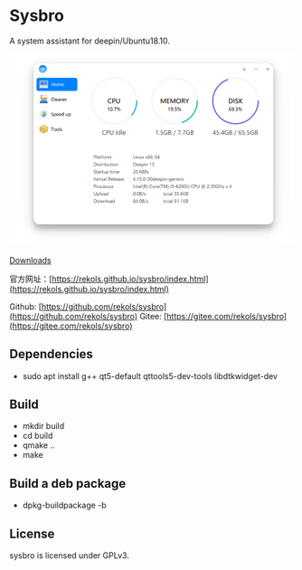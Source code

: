 # Sysbro

A system assistant for deepin/Ubuntu18.10.

![](screenshots/20191114185557.png)

[Downloads](https://github.com/rekols/sysbro/releases)

官方网址：[https://rekols.github.io/sysbro/index.html](https://rekols.github.io/sysbro/index.html)

Github: [https://github.com/rekols/sysbro](https://github.com/rekols/sysbro)
Gitee: [https://gitee.com/rekols/sysbro](https://gitee.com/rekols/sysbro)

## Dependencies

* sudo apt install g++ qt5-default qttools5-dev-tools libdtkwidget-dev

## Build

* mkdir build
* cd build
* qmake ..
* make

## Build a deb package

* dpkg-buildpackage -b

## License

sysbro is licensed under GPLv3.
